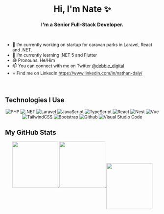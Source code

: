 <h1 align="center">Hi, I'm Nate ✨</h1>

<h3 align="center">I'm a Senior Full-Stack Developer.</h3>

<br />

- 🔭 I’m currently working on startup for caravan parks in Laravel, React and .NET.
- 🌱 I’m currently learning .NET 5 and Flutter
- 😄 Pronouns: He/Him
- 📫 You can connect with me on Twitter [@debbie_digital](https://www.twitter.com/debbie_digital)
- ⭐ Find me on LinkedIn https://www.linkedin.com/in/nathan-daly/


<br/>

## Technologies I Use
<p align="center">
  <img alt="PHP" src="https://img.shields.io/badge/PHP%207.4+-%23777BB4.svg?style=for-the-badge&logo=php&logoColor=white"/>
  <img alt=".NET" src="https://img.shields.io/badge/.NET%205+-%2356348F.svg?style=for-the-badge&logo=.NET&logoColor=white"/>
  <img alt="Laravel" src="https://img.shields.io/badge/laravel-%23ff2d20.svg?style=for-the-badge&logo=laravel&logoColor=white"/>
  <img alt="JavaScript" src="https://img.shields.io/badge/javascript-%23323330.svg?style=for-the-badge&logo=javascript&logoColor=%23F7DF1E"/>
  <img alt="TypeScript" src="https://img.shields.io/badge/typescript-%233178C6.svg?style=for-the-badge&logo=typescript&logoColor=%23F7DF1E"/>
  <img alt="React" src="https://img.shields.io/badge/react-%2320232a.svg?style=for-the-badge&logo=react&logoColor=%2361DAFB"/>
  <img alt="Nest" src="https://img.shields.io/badge/Nest.js-%23DE234E.svg?style=for-the-badge&logo=nestjs&logoColor=white"/>
  <img alt="Vue" src="https://img.shields.io/badge/vue-%2320232a.svg?style=for-the-badge&logo=vue.js&logoColor=%234fc08d"/>
  <img alt="TailwindCSS" src="https://img.shields.io/badge/tailwind css-%2338B2AC.svg?style=for-the-badge&logo=tailwind-css&logoColor=white"/>
  <img alt="Bootstrap" src="https://img.shields.io/badge/bootstrap-%23563D7C.svg?style=for-the-badge&logo=bootstrap&logoColor=white"/>
  <img alt="Github" src="https://img.shields.io/badge/github-%23000000.svg?style=for-the-badge&logo=github&logoColor=white"/>
  <img alt="Visual Studio Code" src="https://img.shields.io/badge/Visual Studio Code-0078d7.svg?style=for-the-badge&logo=visual-studio-code&logoColor=white"/>
</p>


## My GitHub Stats

<p align="center">
<a href="https://github.com/DouglasDRF">
  <img height="150em" src="https://github-readme-stats.vercel.app/api?username=nathandaly&count_private=true&show_icons=true&theme=radical" />
  <img height="150em" src="https://github-readme-stats-eight-theta.vercel.app/api/top-langs/?username=nathandaly&theme=radical&layout=compact&langs_count=10&exclude_repo=gamebase&hide=objective-c,c,java" />
  <img align="center" height="150em" src="https://github-readme-streak-stats.herokuapp.com/?user=nathandaly&theme=radical"/>
</a>
</p>

